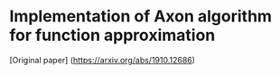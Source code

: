 # Implementation of Axon algorithm for function approximation

[Original paper] (https://arxiv.org/abs/1910.12686)
